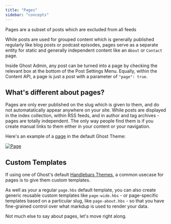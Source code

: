 ```yaml
---
title: "Pages"
sidebar: "concepts"
---
```


Pages are a subset of posts which are excluded from all feeds

While posts are used for grouped content which is generally published regularly like blog posts or podcast episodes, pages serve as a separate entity for static and generally independent content like an `About` or `Contact` page.

Inside Ghost Admin, any post can be turned into a page by checking the relevant box at the bottom of the Post Settings Menu. Equally, within the Content API, a page is just a post with a parameter of `"page": true`.


## What's different about pages?

Pages are only ever published on the slug which is given to them, and do not automatatically appear anywhere on your site. While posts are displayed in the index collection, within RSS feeds, and in author and tag archives - pages are totally independent. The only way people find them is if you create manual links to them either in your content or your navigation.

Here's an example of a [page](https://demo.ghost.io/about/) in the default Ghost Theme:

[![Page](/images/concepts/page.jpg)](https://demo.ghost.io/about/)


## Custom Templates

If using one of Ghost's default [Handlebars Themes](/api/handlebars-themes/), a common usecase for pages is to give them custom templates.

As well as your a regular `page.hbs` default template, you can also create generic reusable custom templates like `page-wide.hbs` - or page-specific templates based on a particular slug, like `page-about.hbs` - so that you have fine-grained control over what markdup is used to render your data.

Not much else to say about pages, let's move right along.
